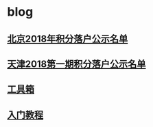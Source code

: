 # blog

## [北京2018年积分落户公示名单](/bjjflh)
## [天津2018第一期积分落户公示名单](/tjjflh)
## [工具箱](/toolkit)
## [入门教程](/quick-start)